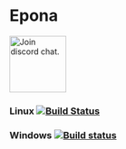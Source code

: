 # Epona

<a target="_blank" href="https://discord.gg/kQVvHQg">
  <img src="https://discordapp.com/assets/bb408e0343ddedc0967f246f7e89cebf.svg" alt="Join discord chat." width="100">
</a>

### Linux   [![Build Status](https://travis-ci.org/Godlike/Epona.svg?branch=master)](https://travis-ci.org/Godlike/Epona)

### Windows [![Build status](https://ci.appveyor.com/api/projects/status/fnf0kri6wpyit1pi?svg=true)](https://ci.appveyor.com/project/ilia-glushchenko/epona)
